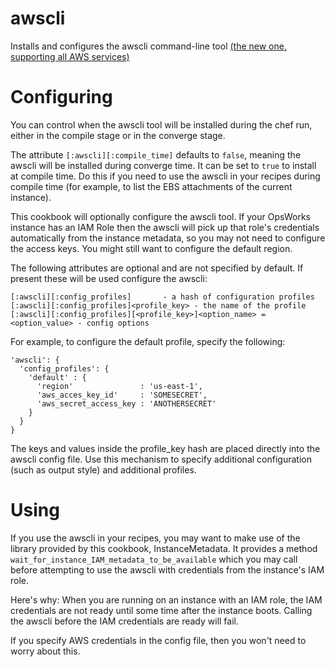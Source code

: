 awscli
======

Installs and configures the awscli command-line tool [(the new one, supporting all AWS services)][1]

Configuring
===========

You can control when the awscli tool will be installed during the chef run, either
in the compile stage or in the converge stage.

The attribute `[:awscli][:compile_time]` defaults to `false`, meaning the awscli
will be installed during converge time. It can be set to `true` to install at compile time.
Do this if you need to use the awscli in your recipes during compile time (for example, to list
the EBS attachments of the current instance).

This cookbook will optionally configure the awscli tool. If your OpsWorks instance has an IAM
Role then the awscli will pick up that role's credentials automatically from the instance
metadata, so you may not need to configure the access keys. You might still want to configure the
default region.

The following attributes are optional and are not specified by default. If present these 
will be used configure the awscli:

    [:awscli][:config_profiles]       - a hash of configuration profiles
    [:awscli][:config_profiles]<profile_key> - the name of the profile
    [:awscli][:config_profiles][<profile_key>]<option_name> = <option_value> - config options
    
For example, to configure the default profile, specify the following:

    'awscli': {
      'config_profiles': {
        'default' : {
          'region'               : 'us-east-1',
          'aws_acces_key_id'     : 'SOMESECRET',
          'aws_secret_access_key : 'ANOTHERSECRET'
        }
      }
    }
    
The keys and values inside the profile_key hash are placed directly into the awscli config file.
Use this mechanism to specify additional configuration (such as output style) and additional profiles.
    
Using
=====

If you use the awscli in your recipes, you may want to make use of the
library provided by this cookbook, InstanceMetadata. It provides a method
`wait_for_instance_IAM_metadata_to_be_available` which you may call before attempting
to use the awscli with credentials from the instance's IAM role.

Here's why: When you are running on an instance with an IAM role, the IAM credentials
are not ready until some time after the instance boots. Calling the awscli before the IAM
credentials are ready will fail.

If you specify AWS credentials in the config file, then you won't need to worry about this.

[1]: http://aws.amazon.com/cli/
